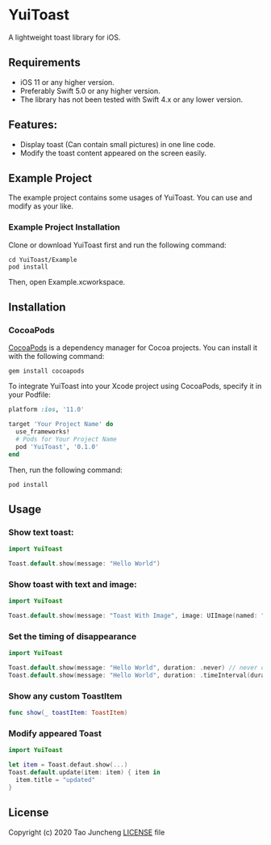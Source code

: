 # YuiToast

A lightweight toast library for iOS.

## Requirements
- iOS 11 or any higher version.
- Preferably Swift 5.0 or any higher version.
- The library has not been tested with Swift 4.x or any lower version.

## Features:
- Display toast (Can contain small pictures) in one line code.
- Modify the toast content appeared on the screen easily. 

## Example Project

The example project contains some usages of YuiToast. You can use and modify as your like.

### Example Project Installation
Clone or download YuiToast first and run the following command:
```shell
cd YuiToast/Example
pod install
```
Then, open Example.xcworkspace.

## Installation

### CocoaPods
[CocoaPods](https://cocoapods.org/) is a dependency manager for Cocoa projects. You can install it with the following command:
```shell
gem install cocoapods
```
To integrate YuiToast into your Xcode project using CocoaPods, specify it in your Podfile:
```Ruby
platform :ios, '11.0'

target 'Your Project Name' do
  use_frameworks!
  # Pods for Your Project Name
  pod 'YuiToast', '0.1.0'
end
```
Then, run the following command:
```shell
pod install
```

## Usage

### Show text toast:
```swift
import YuiToast

Toast.default.show(message: "Hello World")
```

### Show toast with text and image:
```swift
import YuiToast

Toast.default.show(message: "Toast With Image", image: UIImage(named: "DemoImage"))
```

### Set the timing of disappearance
```swift
import YuiToast

Toast.default.show(message: "Hello World", duration: .never) // never disappear
Toast.default.show(message: "Hello World", duration: .timeInterval(duration: 3)) // disappears after 3 seconds
```

### Show any custom ToastItem
```swift
func show(_ toastItem: ToastItem)
```

### Modify appeared Toast
```swift
import YuiToast

let item = Toast.defaut.show(...)
Toast.default.update(item: item) { item in
  item.title = "updated"
}
```

## License
Copyright (c) 2020 Tao Juncheng
[LICENSE](/LICENSE) file
